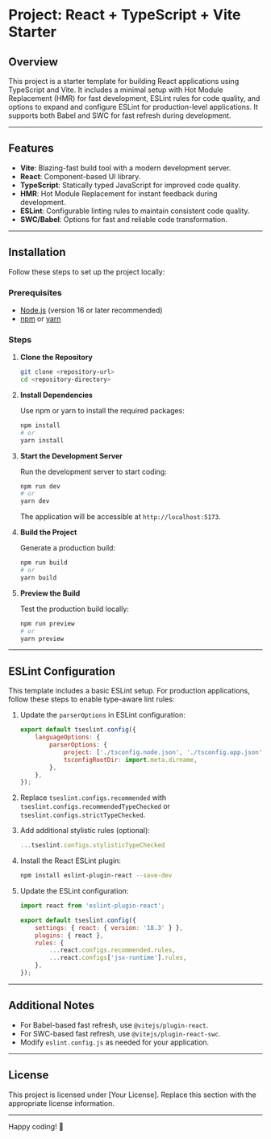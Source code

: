 # Project: React + TypeScript + Vite Starter

## Overview

This project is a starter template for building React applications using TypeScript and Vite. It includes a minimal setup with Hot Module Replacement (HMR) for fast development, ESLint rules for code quality, and options to expand and configure ESLint for production-level applications. It supports both Babel and SWC for fast refresh during development.

---

## Features

- **Vite**: Blazing-fast build tool with a modern development server.
- **React**: Component-based UI library.
- **TypeScript**: Statically typed JavaScript for improved code quality.
- **HMR**: Hot Module Replacement for instant feedback during development.
- **ESLint**: Configurable linting rules to maintain consistent code quality.
- **SWC/Babel**: Options for fast and reliable code transformation.

---

## Installation

Follow these steps to set up the project locally:

### Prerequisites

- [Node.js](https://nodejs.org/) (version 16 or later recommended)
- [npm](https://www.npmjs.com/) or [yarn](https://yarnpkg.com/)

### Steps

1. **Clone the Repository**

   ```bash
   git clone <repository-url>
   cd <repository-directory>
   ```

2. **Install Dependencies**

   Use npm or yarn to install the required packages:

   ```bash
   npm install
   # or
   yarn install
   ```

3. **Start the Development Server**

   Run the development server to start coding:

   ```bash
   npm run dev
   # or
   yarn dev
   ```

   The application will be accessible at `http://localhost:5173`.

4. **Build the Project**

   Generate a production build:

   ```bash
   npm run build
   # or
   yarn build
   ```

5. **Preview the Build**

   Test the production build locally:

   ```bash
   npm run preview
   # or
   yarn preview
   ```

---

## ESLint Configuration

This template includes a basic ESLint setup. For production applications, follow these steps to enable type-aware lint rules:

1. Update the `parserOptions` in ESLint configuration:
   ```js
   export default tseslint.config({
       languageOptions: {
           parserOptions: {
               project: ['./tsconfig.node.json', './tsconfig.app.json'],
               tsconfigRootDir: import.meta.dirname,
           },
       },
   });
   ```

2. Replace `tseslint.configs.recommended` with `tseslint.configs.recommendedTypeChecked` or `tseslint.configs.strictTypeChecked`.

3. Add additional stylistic rules (optional):
   ```js
   ...tseslint.configs.stylisticTypeChecked
   ```

4. Install the React ESLint plugin:
   ```bash
   npm install eslint-plugin-react --save-dev
   ```

5. Update the ESLint configuration:
   ```js
   import react from 'eslint-plugin-react';

   export default tseslint.config({
       settings: { react: { version: '18.3' } },
       plugins: { react },
       rules: {
           ...react.configs.recommended.rules,
           ...react.configs['jsx-runtime'].rules,
       },
   });
   ```

---

## Additional Notes

- For Babel-based fast refresh, use `@vitejs/plugin-react`.
- For SWC-based fast refresh, use `@vitejs/plugin-react-swc`.
- Modify `eslint.config.js` as needed for your application.

---

## License

This project is licensed under [Your License]. Replace this section with the appropriate license information.

---

Happy coding! 🚀
